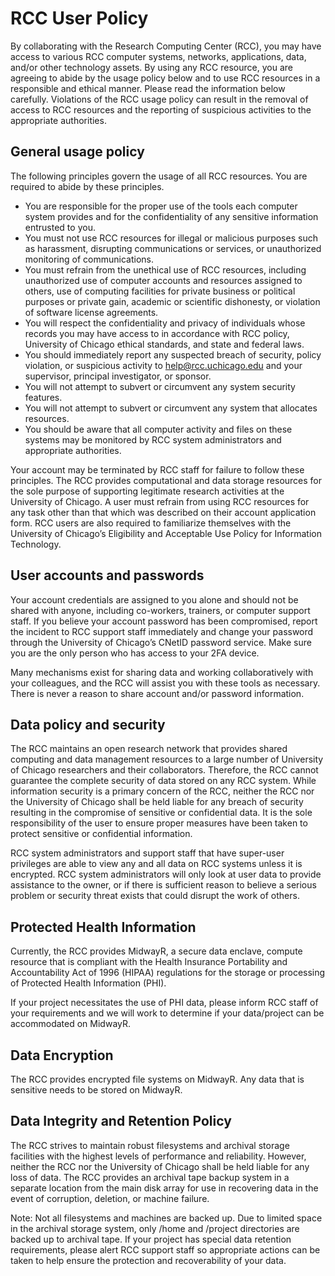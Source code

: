 # RCC User Policy

By collaborating with the Research Computing Center (RCC), you may have access to various RCC computer systems, networks, applications, data, and/or other technology assets. By using any RCC resource, you are agreeing to abide by the usage policy below and to use RCC resources in a responsible and ethical manner. Please read the information below carefully. Violations of the RCC usage policy can result in the removal of access to RCC resources and the reporting of suspicious activities to the appropriate authorities.

## General usage policy  
The following principles govern the usage of all RCC resources. You are required to abide by these principles.

* You are responsible for the proper use of the tools each computer system provides and for the confidentiality of any sensitive information entrusted to you.  
* You must not use RCC resources for illegal or malicious purposes such as harassment, disrupting communications or services, or unauthorized monitoring of communications.  
* You must refrain from the unethical use of RCC resources, including unauthorized use of computer accounts and resources assigned to others, use of computing facilities for private business or political purposes or private gain, academic or scientific dishonesty, or violation of software license agreements.  
* You will respect the confidentiality and privacy of individuals whose records you may have access to in accordance with RCC policy, University of Chicago ethical standards, and state and federal laws.  
* You should immediately report any suspected breach of security, policy violation, or suspicious activity to help@rcc.uchicago.edu and your supervisor, principal investigator, or sponsor.  
* You will not attempt to subvert or circumvent any system security features.  
* You will not attempt to subvert or circumvent any system that allocates resources.  
* You should be aware that all computer activity and files on these systems may be monitored by RCC system administrators and appropriate authorities.  

Your account may be terminated by RCC staff for failure to follow these principles.
The RCC provides computational and data storage resources for the sole purpose of supporting legitimate research activities at the University of Chicago. A user must refrain from using RCC resources for any task other than that which was described on their account application form. RCC users are also required to familiarize themselves with the University of Chicago’s Eligibility and Acceptable Use Policy for Information Technology.

## User accounts and passwords  
Your account credentials are assigned to you alone and should not be shared with anyone, including co-workers, trainers, or computer support staff. If you believe your account password has been compromised, report the incident to RCC support staff immediately and change your password through the University of Chicago’s CNetID password service. Make sure you are the only person who has access to your 2FA device.

Many mechanisms exist for sharing data and working collaboratively with your colleagues, and the RCC will assist you with these tools as necessary. There is never a reason to share account and/or password information.

## Data policy and security  
The RCC maintains an open research network that provides shared computing and data management resources to a large number of University of Chicago researchers and their collaborators. Therefore, the RCC cannot guarantee the complete security of data stored on any RCC system. While information security is a primary concern of the RCC, neither the RCC nor the University of Chicago shall be held liable for any breach of security resulting in the compromise of sensitive or confidential data. It is the sole responsibility of the user to ensure proper measures have been taken to protect sensitive or confidential information.

RCC system administrators and support staff that have super-user privileges are able to view any and all data on RCC systems unless it is encrypted. RCC system administrators will only look at user data to provide assistance to the owner, or if there is sufficient reason to believe a serious problem or security threat exists that could disrupt the work of others.

## Protected Health Information  
Currently, the RCC provides MidwayR, a secure data enclave, compute resource that is compliant with the Health Insurance Portability and Accountability Act of 1996 (HIPAA) regulations for the storage or processing of Protected Health Information (PHI).

If your project necessitates the use of PHI data, please inform RCC staff of your requirements and we will work to determine if your data/project can be accommodated on MidwayR.

## Data Encryption  
The RCC provides encrypted file systems on MidwayR. Any data that is sensitive needs to be stored on MidwayR.

## Data Integrity and Retention Policy  
The RCC strives to maintain robust filesystems and archival storage facilities with the highest levels of performance and reliability. However, neither the RCC nor the University of Chicago shall be held liable for any loss of data. The RCC provides an archival tape backup system in a separate location from the main disk array for use in recovering data in the event of corruption, deletion, or machine failure.

Note: Not all filesystems and machines are backed up. Due to limited space in the archival storage system, only /home and /project directories are backed up to archival tape. If your project has special data retention requirements, please alert RCC support staff so appropriate actions can be taken to help ensure the protection and recoverability of your data.